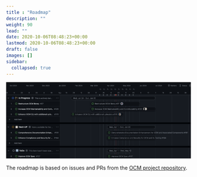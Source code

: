 ```yaml
---
title : "Roadmap"
description: ""
weight: 90
lead: ""
date: 2020-10-06T08:48:23+00:00
lastmod: 2020-10-06T08:48:23+00:00
draft: false
images: []
sidebar:
  collapsed: true
---
```


![](roadmap_Q2-2024.png)

The roadmap is based on issues and PRs from the [OCM project repository](https://github.com/open-component-model/ocm-project).
